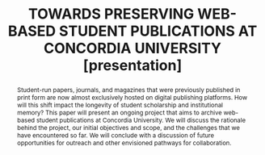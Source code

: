---
abstract: Student-run papers, journals, and magazines that were previously published
  in print form are now almost exclusively hosted on digital publishing platforms.
  How will this shift impact the longevity of student scholarship and institutional
  memory? This paper will present an ongoing project that aims to archive web-based
  student publications at Concordia University. We will discuss the rationale behind
  the project, our initial objectives and scope, and the challenges that we have encountered
  so far. We will conclude with a discussion of future opportunities for outreach
  and other envisioned pathways for collaboration.
creators:
- Lake, Sarah
- Richan, John
date: null
document_url: https://www.ideals.illinois.edu/items/128879/bitstreams/430346/data.pdf
grand_parent: iPRES
institutions: []
keywords:
- web archiving
- student publications
- university archives
- academic libraries
- archive-it
landing_page_url: https://hdl.handle.net/2142/121685
language: eng
layout: publication
license: CC-BY 4.0 International
notes_url: null
parent: iPRES 2023
presentation_url: null
size: null
source_name: iPRES
title: TOWARDS PRESERVING WEB-BASED STUDENT PUBLICATIONS AT CONCORDIA UNIVERSITY [presentation]
type: presentation
year: 2023
---